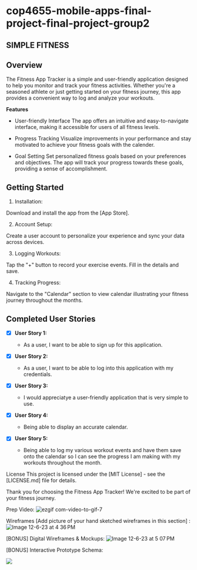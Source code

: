 # cop4655-mobile-apps-final-project-final-project-group2

SIMPLE FITNESS
--
**Overview**
--

The Fitness App Tracker is a simple and user-friendly application designed to help you monitor and track your fitness activities. Whether you're a seasoned athlete or just getting started on your fitness journey, this app provides a convenient way to log and analyze your workouts.

**Features**

- User-friendly Interface
The app offers an intuitive and easy-to-navigate interface, making it accessible for users of all fitness levels. 

- Progress Tracking
Visualize improvements in your performance and stay motivated to achieve your fitness goals with the calender.

- Goal Setting
Set personalized fitness goals based on your preferences and objectives. The app will track your progress towards these goals, providing a sense of accomplishment.

**Getting Started**
--
1. Installation:

Download and install the app from the [App Store].

2. Account Setup:

Create a user account to personalize your experience and sync your data across devices.

3. Logging Workouts:

Tap the "+" button to record your exercise events. Fill in the details and save.

4. Tracking Progress:

Navigate to the "Calendar" section to view calendar illustrating your fitness journey throughout the months.


## Completed User Stories

- [x] **User Story 1:**
  - As a user, I want to be able to sign up for this application.

- [x] **User Story 2:**
  - As a user, I want to be able to log into this application with my credentials.

- [x] **User Story 3:**
  - I would appreciatye a user-friendly application that is very simple to use.

- [x] **User Story 4:**
  - Being able to display an accurate calendar.
    
- [x] **User Story 5:**
  - Being able to log my various workout events and have them save onto the calendar so I can see the progress I am making with my workouts throughout the month.



License
This project is licensed under the [MIT License] - see the [LICENSE.md] file for details.

Thank you for choosing the Fitness App Tracker! We're excited to be part of your fitness journey.

Prep Video: 
![ezgif com-video-to-gif-7](https://github.com/COP4655-MobileApps-Fall2023/cop4655-mobile-apps-final-project-group2/assets/143458932/9156e992-3a74-4324-8919-ef84f70fa285)






Wireframes [Add picture of your hand sketched wireframes in this section] : ![Image 12-6-23 at 4 36 PM](https://github.com/COP4655-MobileApps-Fall2023/cop4655-mobile-apps-final-project-group2/assets/143458932/77fd80c5-c762-4304-a2e8-36da0f19bba2)

[BONUS] Digital Wireframes & Mockups: ![Image 12-6-23 at 5 07 PM](https://github.com/COP4655-MobileApps-Fall2023/cop4655-mobile-apps-final-project-group2/assets/143458932/597507e6-5f18-4600-be07-b53d77c247ff)


[BONUS] Interactive Prototype Schema: 

<div>
    <a href="https://www.loom.com/share/9d6a86d54e264339996bbbce6cfea885">
      <p></p>
    </a>
    <a href="https://www.loom.com/share/9d6a86d54e264339996bbbce6cfea885">
      <img style="max-width:300px;" src="https://cdn.loom.com/sessions/thumbnails/9d6a86d54e264339996bbbce6cfea885-with-play.gif">
    </a>
  </div>
  


